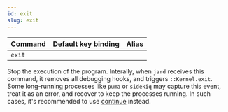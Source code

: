 ```yaml
---
id: exit
slug: exit
---
```


| Command | Default key binding | Alias |
| ------- | ------------------- | ----- |
| `exit` |||

Stop the execution of the program. Interally, when `jard` receives this command, it removes all debugging hooks, and triggers `::Kernel.exit`. Some long-running processes like `puma` or `sidekiq` may capture this event, treat it as an error, and recover to keep the processes running. In such cases, it's recommended to use [continue](/docs/commands/continue) instead.
